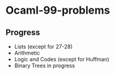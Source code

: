 # Ocaml-99-problems

## Progress

- Lists (except for 27-28)
- Arithmetic 
- Logic and Codes (except for Huffman) 
- Binary Trees in progress
